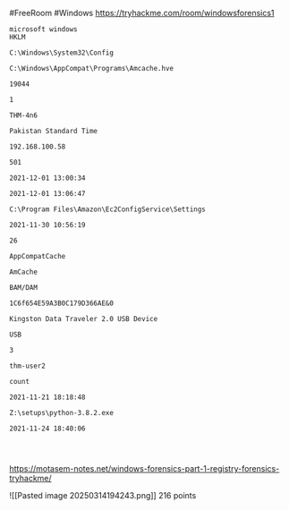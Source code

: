#FreeRoom #Windows 
https://tryhackme.com/room/windowsforensics1


```
microsoft windows
HKLM

C:\Windows\System32\Config

C:\Windows\AppCompat\Programs\Amcache.hve

19044

1

THM-4n6

Pakistan Standard Time

192.168.100.58

501

2021-12-01 13:00:34

2021-12-01 13:06:47

C:\Program Files\Amazon\Ec2ConfigService\Settings

2021-11-30 10:56:19

26

AppCompatCache

AmCache

BAM/DAM

1C6f654E59A3B0C179D366AE&0

Kingston Data Traveler 2.0 USB Device

USB 

3

thm-user2

count 

2021-11-21 18:18:48

Z:\setups\python-3.8.2.exe

2021-11-24 18:40:06




```

https://motasem-notes.net/windows-forensics-part-1-registry-forensics-tryhackme/



![[Pasted image 20250314194243.png]]
216 points














































